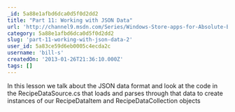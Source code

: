 ```yaml
---
_id: 5a88e1afbd6dca0d5f0d2dd2
title: "Part 11: Working with JSON Data"
url: 'http://channel9.msdn.com/Series/Windows-Store-apps-for-Absolute-Beginners-with-C-/Part-11-Working-with-JSON-Data'
category: 5a88e1afbd6dca0d5f0d2dd2
slug: 'part-11-working-with-json-data-2'
user_id: 5a83ce59d6eb0005c4ecda2c
username: 'bill-s'
createdOn: '2013-01-26T21:36:10.000Z'
tags: []
---
```


In this lesson we talk about the JSON data format and look at the code in the RecipeDataSource.cs that loads and parses through that data to create instances of our RecipeDataItem and RecipeDataCollection objects
